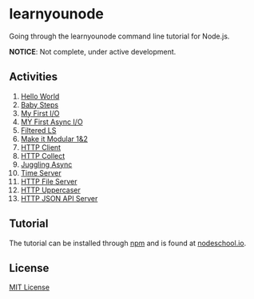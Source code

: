 learnyounode
==============

Going through the learnyounode command line tutorial for Node.js.

**NOTICE**: Not complete, under active development.

## Activities
1. [Hello World](HelloWorld.js)<br>
2. [Baby Steps](BabySteps.js)<br>
3. [My First I/O](MyFirstIO.js)<br>
4. [MY First Async I/O](MyFirstAsyncIO.js)<br>
5. [Filtered LS](FilteredLS.js)<br>
6. [Make it Modular 1](MakeItModular1.js)[&2](MakeItModular2.js)<br>
7. [HTTP Client](HTTPClient.js)<br>
8. [HTTP Collect](HTTPCollect.js)<br>
9. [Juggling Async](JugglingAsync.js)<br>
10. [Time Server](HelloWorld.js)<br>
11. [HTTP File Server](HelloWorld.js)<br>
12. [HTTP Uppercaser](HelloWorld.js)<br>
13. [HTTP JSON API Server](HelloWorld.js)<br>

## Tutorial 
The tutorial can be installed through [npm](https://www.npmjs.org/package/learnyounode) and is found at [nodeschool.io](http://nodeschool.io/#learn-you-node).

## License
[MIT License](LICENSE)

